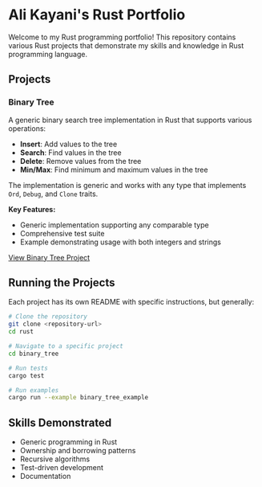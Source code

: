 # Ali Kayani's Rust Portfolio

Welcome to my Rust programming portfolio! This repository contains various Rust projects that demonstrate my skills and knowledge in Rust programming language.

## Projects

### Binary Tree

A generic binary search tree implementation in Rust that supports various operations:

- **Insert**: Add values to the tree
- **Search**: Find values in the tree
- **Delete**: Remove values from the tree
- **Min/Max**: Find minimum and maximum values in the tree

The implementation is generic and works with any type that implements `Ord`, `Debug`, and `Clone` traits.

**Key Features:**

- Generic implementation supporting any comparable type
- Comprehensive test suite
- Example demonstrating usage with both integers and strings

[View Binary Tree Project](./binary_tree/)

## Running the Projects

Each project has its own README with specific instructions, but generally:

```bash
# Clone the repository
git clone <repository-url>
cd rust

# Navigate to a specific project
cd binary_tree

# Run tests
cargo test

# Run examples
cargo run --example binary_tree_example
```

## Skills Demonstrated

- Generic programming in Rust
- Ownership and borrowing patterns
- Recursive algorithms
- Test-driven development
- Documentation
